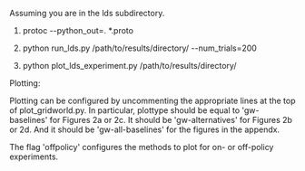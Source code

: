 
Assuming you are in the lds subdirectory.

1. protoc --python_out=. *.proto

2. python run_lds.py /path/to/results/directory/ --num_trials=200

3. python plot_lds_experiment.py /path/to/results/directory/


Plotting:

Plotting can be configured by uncommenting the appropriate lines at the top of plot_gridworld.py. In particular, plottype should be equal to 'gw-baselines' for Figures 2a or 2c. It should be 'gw-alternatives' for Figures 2b or 2d. And it should be 'gw-all-baselines' for the figures in the appendx.

The flag 'offpolicy' configures the methods to plot for on- or off-policy experiments.


